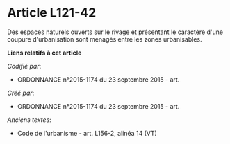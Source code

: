 # Article L121-42

Des espaces naturels ouverts sur le rivage et présentant le caractère d'une coupure d'urbanisation sont ménagés entre les
zones urbanisables.

**Liens relatifs à cet article**

_Codifié par_:

  - ORDONNANCE n°2015-1174 du 23 septembre 2015 - art.

_Créé par_:

  - ORDONNANCE n°2015-1174 du 23 septembre 2015 - art.

_Anciens textes_:

  - Code de l'urbanisme - art. L156-2, alinéa 14 (VT)
